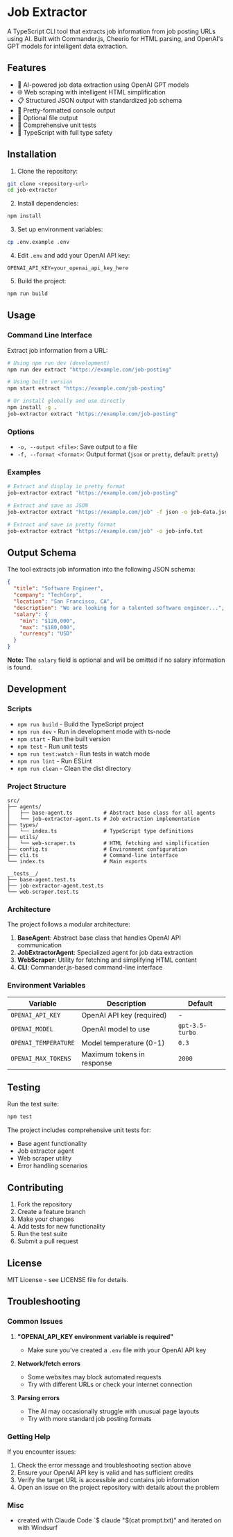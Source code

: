 # Job Extractor

A TypeScript CLI tool that extracts job information from job posting URLs using AI. Built with Commander.js, Cheerio for HTML parsing, and OpenAI's GPT models for intelligent data extraction.

## Features

- 🤖 AI-powered job data extraction using OpenAI GPT models
- 🌐 Web scraping with intelligent HTML simplification
- 📋 Structured JSON output with standardized job schema
- 🎨 Pretty-formatted console output
- 💾 Optional file output
- 🧪 Comprehensive unit tests
- 🔧 TypeScript with full type safety

## Installation

1. Clone the repository:
```bash
git clone <repository-url>
cd job-extractor
```

2. Install dependencies:
```bash
npm install
```

3. Set up environment variables:
```bash
cp .env.example .env
```

4. Edit `.env` and add your OpenAI API key:
```
OPENAI_API_KEY=your_openai_api_key_here
```

5. Build the project:
```bash
npm run build
```

## Usage

### Command Line Interface

Extract job information from a URL:

```bash
# Using npm run dev (development)
npm run dev extract "https://example.com/job-posting"

# Using built version
npm start extract "https://example.com/job-posting"

# Or install globally and use directly
npm install -g .
job-extractor extract "https://example.com/job-posting"
```

### Options

- `-o, --output <file>`: Save output to a file
- `-f, --format <format>`: Output format (`json` or `pretty`, default: `pretty`)

### Examples

```bash
# Extract and display in pretty format
job-extractor extract "https://example.com/job-posting"

# Extract and save as JSON
job-extractor extract "https://example.com/job" -f json -o job-data.json

# Extract and save in pretty format
job-extractor extract "https://example.com/job" -o job-info.txt
```

## Output Schema

The tool extracts job information into the following JSON schema:

```json
{
  "title": "Software Engineer",
  "company": "TechCorp",
  "location": "San Francisco, CA",
  "description": "We are looking for a talented software engineer...",
  "salary": {
    "min": "$120,000",
    "max": "$180,000",
    "currency": "USD"
  }
}
```

**Note:** The `salary` field is optional and will be omitted if no salary information is found.

## Development

### Scripts

- `npm run build` - Build the TypeScript project
- `npm run dev` - Run in development mode with ts-node
- `npm start` - Run the built version
- `npm test` - Run unit tests
- `npm run test:watch` - Run tests in watch mode
- `npm run lint` - Run ESLint
- `npm run clean` - Clean the dist directory

### Project Structure

```
src/
├── agents/
│   ├── base-agent.ts          # Abstract base class for all agents
│   └── job-extractor-agent.ts # Job extraction implementation
├── types/
│   └── index.ts               # TypeScript type definitions
├── utils/
│   └── web-scraper.ts         # HTML fetching and simplification
├── config.ts                  # Environment configuration
├── cli.ts                     # Command-line interface
└── index.ts                   # Main exports

__tests__/
├── base-agent.test.ts
├── job-extractor-agent.test.ts
└── web-scraper.test.ts
```

### Architecture

The project follows a modular architecture:

1. **BaseAgent**: Abstract base class that handles OpenAI API communication
2. **JobExtractorAgent**: Specialized agent for job data extraction
3. **WebScraper**: Utility for fetching and simplifying HTML content
4. **CLI**: Commander.js-based command-line interface

### Environment Variables

| Variable | Description | Default |
|----------|-------------|---------|
| `OPENAI_API_KEY` | OpenAI API key (required) | - |
| `OPENAI_MODEL` | OpenAI model to use | `gpt-3.5-turbo` |
| `OPENAI_TEMPERATURE` | Model temperature (0-1) | `0.3` |
| `OPENAI_MAX_TOKENS` | Maximum tokens in response | `2000` |

## Testing

Run the test suite:

```bash
npm test
```

The project includes comprehensive unit tests for:
- Base agent functionality
- Job extractor agent
- Web scraper utility
- Error handling scenarios

## Contributing

1. Fork the repository
2. Create a feature branch
3. Make your changes
4. Add tests for new functionality
5. Run the test suite
6. Submit a pull request

## License

MIT License - see LICENSE file for details.

## Troubleshooting

### Common Issues

1. **"OPENAI_API_KEY environment variable is required"**
   - Make sure you've created a `.env` file with your OpenAI API key

2. **Network/fetch errors**
   - Some websites may block automated requests
   - Try with different URLs or check your internet connection

3. **Parsing errors**
   - The AI may occasionally struggle with unusual page layouts
   - Try with more standard job posting formats

### Getting Help

If you encounter issues:
1. Check the error message and troubleshooting section above
2. Ensure your OpenAI API key is valid and has sufficient credits
3. Verify the target URL is accessible and contains job information
4. Open an issue on the project repository with details about the problem

### Misc

- created with Claude Code `$ claude "$(cat prompt.txt)" and iterated on with Windsurf